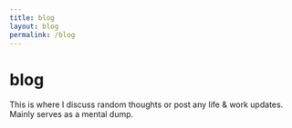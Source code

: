 ```yaml
---
title: blog
layout: blog
permalink: /blog
---
```


# blog

This is where I discuss random thoughts or post any life & work updates.<br/>
Mainly serves as a mental dump.